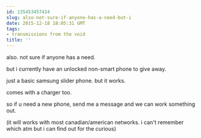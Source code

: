 ```yaml
---
id: 135453457424
slug: also-not-sure-if-anyone-has-a-need-but-i
date: 2015-12-18 18:05:31 GMT
tags:
- transmissions from the void
title: ''
---
```


also. not sure if anyone has a need.

but i currently have an unlocked non-smart phone to give away.

just a basic samsung slider phone. but it works.

comes with a charger too.

so if u need a new phone, send me a message and we can work something out.

(it will works with most canadian/american networks. i can't remember which atm but i can find out for the curious)